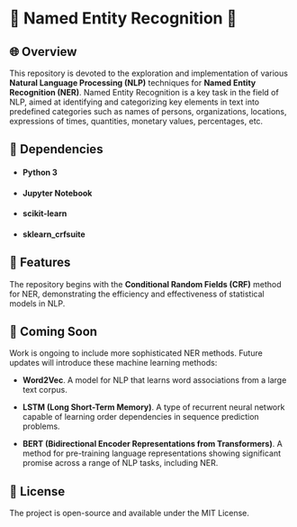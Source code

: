 # 🤖 Named Entity Recognition 🤖

## 🌐 Overview

This repository is devoted to the exploration and implementation of various **Natural Language Processing (NLP)** techniques for **Named Entity Recognition (NER)**. Named Entity Recognition is a key task in the field of NLP, aimed at identifying and categorizing key elements in text into predefined categories such as names of persons, organizations, locations, expressions of times, quantities, monetary values, percentages, etc.

## 🔗 Dependencies

- #### Python 3
- #### Jupyter Notebook
- #### scikit-learn
- #### sklearn_crfsuite

## 🔧 Features

The repository begins with the **Conditional Random Fields (CRF)** method for NER, demonstrating the efficiency and effectiveness of statistical models in NLP.

## 🚀 Coming Soon

Work is ongoing to include more sophisticated NER methods. Future updates will introduce these machine learning methods:

- **Word2Vec**. A model for NLP that learns word associations from a large text corpus.

- **LSTM (Long Short-Term Memory)**. A type of recurrent neural network capable of learning order dependencies in sequence prediction problems.

- **BERT (Bidirectional Encoder Representations from Transformers)**. A method for pre-training language representations showing significant promise across a range of NLP tasks, including NER.

## 📄 License

The project is open-source and available under the MIT License.
